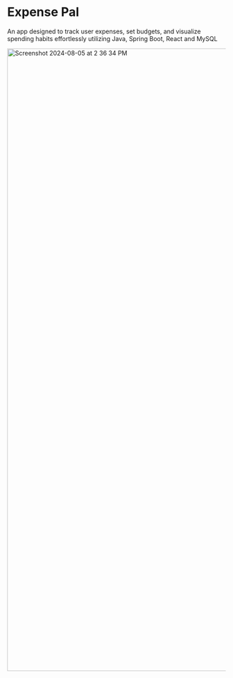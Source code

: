 <h1> Expense Pal</h1>

An app designed to track user expenses, set budgets, and visualize spending habits effortlessly utilizing Java, Spring Boot, React and MySQL

<img width="1434" alt="Screenshot 2024-08-05 at 2 36 34 PM" src="https://github.com/user-attachments/assets/fa3fe7c1-c318-4f3b-b165-9fb61ae2e8a5">
